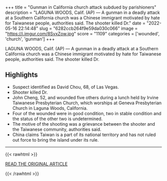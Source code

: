 +++
title = "Gunman in California church attack subdued by parishioners"
description = "LAGUNA WOODS, Calif. (AP) — A gunman in a deadly attack at a Southern California church was a Chinese immigrant motivated by hate for Taiwanese people, authorities said. The shooter killed Dr."
date = "2022-05-16 22:14:48"
slug = "6282ccb264f9e59da030c066"
image = "https://i.imgur.com/8SvxZow.jpg"
score = "1109"
categories = ['wounded', 'church', 'gunman']
+++

LAGUNA WOODS, Calif. (AP) — A gunman in a deadly attack at a Southern California church was a Chinese immigrant motivated by hate for Taiwanese people, authorities said. The shooter killed Dr.

## Highlights

- Suspect identified as David Chou, 68, of Las Vegas.
- Shooter killed Dr.
- John Cheng, 52, and wounded five others during a lunch held by Irvine Taiwanese Presbyterian Church, which worships at Geneva Presbyterian Church in Laguna Woods, California.
- Four of the wounded were in good condition, two in stable condition and the status of the other two is undetermined.
- The motive of the shooting was a grievance between the shooter and the Taiwanese community, authorities said.
- China claims Taiwan is a part of its national territory and has not ruled out force to bring the island under its rule.

---

{{< rawhtml >}}
  <p class="article-category">
    <a target="_blank" href="https://apnews.com/article/religion-shootings-california-1be9931f502664693afbdaa3f1cf6c57">READ THE ORIGINAL ARTICLE</a>
  </p>
{{< /rawhtml >}}

